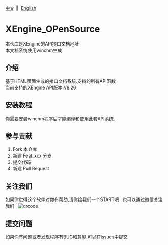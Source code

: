 [中文](README.md) ||  [English](README.en.md)  

# XEngine_OPenSource

本仓库是XEngine的API接口文档地址  
本文档系统使用winchm生成  

## 介绍

基于HTML页面生成的接口文档系统.支持的所有API函数  
当前支持的XEngine API版本:V8.26


## 安装教程

你需要安装winchm程序后才能编译和使用此套API系统.

## 参与贡献

1. Fork 本仓库
2. 新建 Feat_xxx 分支
3. 提交代码
4. 新建 Pull Request

## 关注我们

如果你觉得这个软件对你有帮助,请你给我们一个START吧  
也可以通过微信关注我们  
![qrcode](https://www.xyry.org/qrcode.jpg)

## 提交问题

如果你有问题或者发现程序有BUG和意见,可以在issues中提交